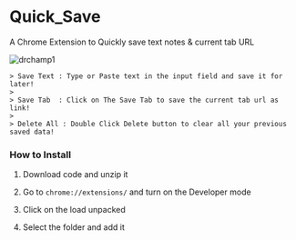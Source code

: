 # Quick_Save
A Chrome Extension to Quickly save text notes &amp; current tab URL

<img src="https://i.ibb.co/WWL93dL/Screenshot-21.png" alt="drchamp1" border="0"></a>

```
> Save Text : Type or Paste text in the input field and save it for later!
> 
> Save Tab  : Click on The Save Tab to save the current tab url as link!
> 
> Delete All : Double Click Delete button to clear all your previous saved data!
```


### How to Install

1. Download code and unzip it

2. Go to `chrome://extensions/` and turn on the Developer mode

3. Click on the load unpacked

4. Select the folder and add it
